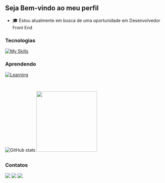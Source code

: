   ## Seja Bem-vindo ao meu perfil

 - 🎓 Estou atualmente em busca de uma oportunidade em Desenvolvedor Front End

 ### Tecnologias
   [![My Skills](https://skillicons.dev/icons?i=html,css,javascript,react,nodejs,ts,sass,figma,java,mysql,git,github,postman,&perline=16)](#)
   
  ### Aprendendo
  [![Learning](https://skillicons.dev/icons?i=tailwind,next,firebase,redux,spring,&perline=12)](#)

<br>

![GitHub stats](https://github-readme-stats.vercel.app/api?username=caiotelesz&show_icons=true&theme=algolia&hide_border=true)
<img height="195em" src="https://github-readme-stats.vercel.app/api/top-langs/?username=caiotelesz&layout=compact&langs_count=7&theme=algolia&hide_border=true"/>

##

 ### Contatos

 <div> 
   <a href = "https://www.linkedin.com/in/caiotelesz" target="_blank"><img src="https://img.shields.io/badge/-LinkedIn-%230077B5?style=for-the-badge&logo=linkedin&logoColor=white" target="_blank"></a>
   <a href = "mailto:caioteles1267@gmail.com"><img src="https://img.shields.io/badge/-Gmail-FF5722?style=for-the-badge&logo=gmail&logoColor=white" target="_blank"></a>
   <a href = "https://portifolio-caio-three.vercel.app"><img src="https://img.shields.io/badge/Portfolio-%23333?style=for-the-badge&logo=todoist&logoColor=white" target="_blank"></a>
 </div>
